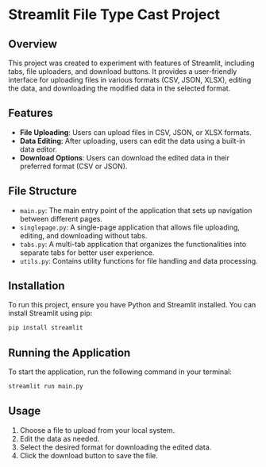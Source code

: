 # Streamlit File Type Cast Project

## Overview
This project was created to experiment with features of Streamlit, including tabs, file uploaders, and download buttons. It provides a user-friendly interface for uploading files in various formats (CSV, JSON, XLSX), editing the data, and downloading the modified data in the selected format.

## Features
- **File Uploading**: Users can upload files in CSV, JSON, or XLSX formats.
- **Data Editing**: After uploading, users can edit the data using a built-in data editor.
- **Download Options**: Users can download the edited data in their preferred format (CSV or JSON).

## File Structure
- `main.py`: The main entry point of the application that sets up navigation between different pages.
- `singlepage.py`: A single-page application that allows file uploading, editing, and downloading without tabs.
- `tabs.py`: A multi-tab application that organizes the functionalities into separate tabs for better user experience.
- `utils.py`: Contains utility functions for file handling and data processing.

## Installation
To run this project, ensure you have Python and Streamlit installed. You can install Streamlit using pip:
```bash
pip install streamlit
```

## Running the Application
To start the application, run the following command in your terminal:
```bash
streamlit run main.py
```

## Usage
1. Choose a file to upload from your local system.
2. Edit the data as needed.
3. Select the desired format for downloading the edited data.
4. Click the download button to save the file.
